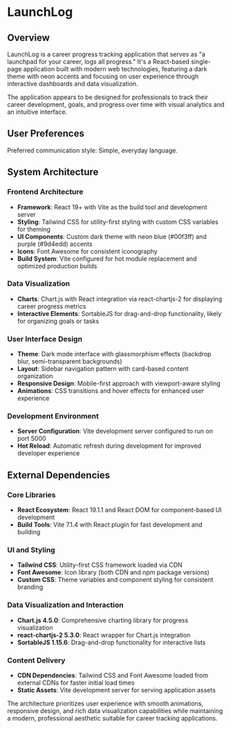 # LaunchLog

## Overview

LaunchLog is a career progress tracking application that serves as "a launchpad for your career, logs all progress." It's a React-based single-page application built with modern web technologies, featuring a dark theme with neon accents and focusing on user experience through interactive dashboards and data visualization.

The application appears to be designed for professionals to track their career development, goals, and progress over time with visual analytics and an intuitive interface.

## User Preferences

Preferred communication style: Simple, everyday language.

## System Architecture

### Frontend Architecture
- **Framework**: React 19+ with Vite as the build tool and development server
- **Styling**: Tailwind CSS for utility-first styling with custom CSS variables for theming
- **UI Components**: Custom dark theme with neon blue (#00f3ff) and purple (#9d4edd) accents
- **Icons**: Font Awesome for consistent iconography
- **Build System**: Vite configured for hot module replacement and optimized production builds

### Data Visualization
- **Charts**: Chart.js with React integration via react-chartjs-2 for displaying career progress metrics
- **Interactive Elements**: SortableJS for drag-and-drop functionality, likely for organizing goals or tasks

### User Interface Design
- **Theme**: Dark mode interface with glassmorphism effects (backdrop blur, semi-transparent backgrounds)
- **Layout**: Sidebar navigation pattern with card-based content organization
- **Responsive Design**: Mobile-first approach with viewport-aware styling
- **Animations**: CSS transitions and hover effects for enhanced user experience

### Development Environment
- **Server Configuration**: Vite development server configured to run on port 5000
- **Hot Reload**: Automatic refresh during development for improved developer experience

## External Dependencies

### Core Libraries
- **React Ecosystem**: React 19.1.1 and React DOM for component-based UI development
- **Build Tools**: Vite 7.1.4 with React plugin for fast development and building

### UI and Styling
- **Tailwind CSS**: Utility-first CSS framework loaded via CDN
- **Font Awesome**: Icon library (both CDN and npm package versions)
- **Custom CSS**: Theme variables and component styling for consistent branding

### Data Visualization and Interaction
- **Chart.js 4.5.0**: Comprehensive charting library for progress visualization
- **react-chartjs-2 5.3.0**: React wrapper for Chart.js integration
- **SortableJS 1.15.6**: Drag-and-drop functionality for interactive lists

### Content Delivery
- **CDN Dependencies**: Tailwind CSS and Font Awesome loaded from external CDNs for faster initial load times
- **Static Assets**: Vite development server for serving application assets

The architecture prioritizes user experience with smooth animations, responsive design, and rich data visualization capabilities while maintaining a modern, professional aesthetic suitable for career tracking applications.